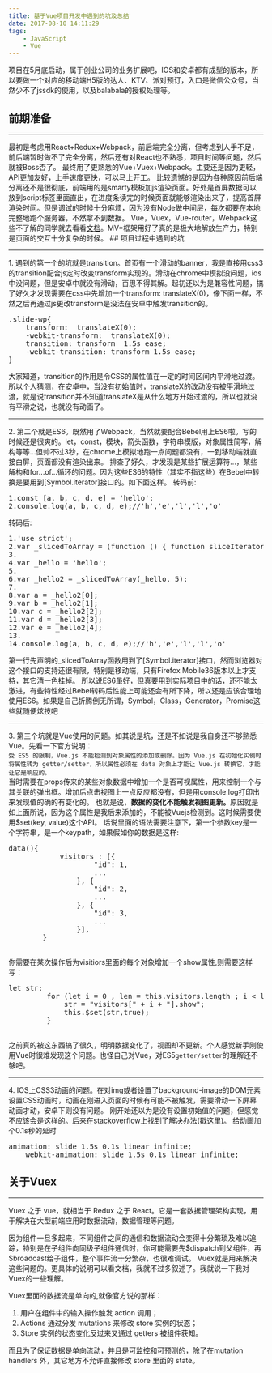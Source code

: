 ```yaml
---
title: 基于Vue项目开发中遇到的坑及总结
date: 2017-08-10 14:11:29
tags: 
	- JavaScript
	- Vue
---
```

项目在5月底启动，属于创业公司的业务扩展吧，IOS和安卓都有成型的版本，所以要做一个对应的移动端H5版的达人、KTV、派对预订，入口是微信公众号，当然少不了jssdk的使用，以及balabala的授权处理等。
## 前期准备
<hr>最初是考虑用React+Redux+Webpack，前后端完全分离，但考虑到人手不足，前后端暂时做不了完全分离，然后还有对React也不熟悉，项目时间等问题，然后就被Boss否了。
最终用了更熟悉的Vue+Vuex+Webpack。主要还是因为更轻，API更加友好，上手速度更快，可以马上开工。
比较遗憾的是因为各种原因前后端分离还不是很彻底，前端用的是smarty模板加js渲染页面。好处是首屏数据可以放到script标签里面直出，在进度条读完的时候页面就能够渲染出来了，提高首屏渲染时间。但是调试的时候十分麻烦，因为没有Node做中间层，每次都要在本地完整地跑个服务器，不然拿不到数据。
Vue，Vuex，Vue-router，Webpack这些不了解的同学就去看看<a href="https://cn.vuejs.org/v2/guide/installation.html" target="_blank" rel="external">文档</a>。MV*框架用好了真的是极大地解放生产力，特别是页面的交互十分复杂的时候。
<!-- more -->
## 项目过程中遇到的坑
<hr>
1. 遇到的第一个的坑就是transition。首页有一个滑动的banner，我是直接用css3的transition配合js定时改变transform实现的。滑动在chrome中模拟没问题，ios中没问题，但是安卓中就没有滑动，百思不得其解。起初还以为是兼容性问题，搞了好久才发现需要在css中先增加一个transform: translateX(0)，像下面一样，不然之后再通过js更改transform是没法在安卓中触发transition的。
<pre>
.slide-wp{
	transform:  translateX(0);
	-webkit-transform:  translateX(0);
	transition: transform  1.5s ease;
	-webkit-transition: transform 1.5s ease;
}
</pre>大家知道，transition的作用是令CSS的属性值在一定的时间区间内平滑地过渡。
所以个人猜测，在安卓中，当没有初始值时，translateX的改动没有被平滑地过渡，就是说transition并不知道translateX是从什么地方开始过渡的，所以也就没有平滑之说，也就没有动画了。
<hr>2. 第二个就是ES6。既然用了Webpack，当然就要配合Bebel用上ES6啦。写的时候还是很爽的。let，const，模块，箭头函数，字符串模版，对象属性简写，解构等等…但帅不过3秒，在chrome上模拟地跑一点问题都没有，一到移动端就直接白屏，页面都没有渲染出来。
排查了好久，才发现是某些扩展运算符...，某些解构和for...of...循环的问题。因为这些ES6的特性（其实不指这些）在Bebel中转换是要用到[Symbol.iterator]接口的。如下面这样。
转码前:
<pre>1.const [a, b, c, d, e] = 'hello';
2.console.log(a, b, c, d, e);//'h','e','l','l','o'</pre>
转码后:
<pre>1.'use strict';
2.var _slicedToArray = (function () { function sliceIterator(arr, i) { var _arr = []; var _n = true; var _d = false; var _e = undefined; try { for (var _i = arr[Symbol.iterator](), _s; !(_n = (_s = _i.next()).done); _n = true) { _arr.push(_s.value); if (i && _arr.length === i) break; } } catch (err) { _d = true; _e = err; } finally { try { if (!_n && _i['return']) _i['return'](); } finally { if (_d) throw _e; } } return _arr; } return function (arr, i) { if (Array.isArray(arr)) { return arr; } else if (Symbol.iterator in Object(arr)) { return sliceIterator(arr, i); } else { throw new TypeError('Invalid attempt to destructure non-iterable instance'); } }; })();
3.
4.var _hello = 'hello';
5.
6.var _hello2 = _slicedToArray(_hello, 5);
7.
8.var a = _hello2[0];
9.var b = _hello2[1];
10.var c = _hello2[2];
11.var d = _hello2[3];
12.var e = _hello2[4];
13.
14.console.log(a, b, c, d, e);//'h','e','l','l','o'</pre>
第一行先声明的_slicedToArray函数用到了[Symbol.iterator]接口，然而浏览器对这个接口的支持还很有限，特别是移动端，只有Firefox Mobile36版本以上才支持，其它清一色挂掉。
所以说ES6虽好，但真要用到实际项目中的话，还不能太激进，有些特性经过Bebel转码后性能上可能还会有所下降，所以还是应该合理地使用ES6。如果是自己折腾倒无所谓，Symbol，Class，Generator，Promise这些就随便炫技吧
<hr>3. 第三个坑就是Vue使用的问题。如其说是坑，还是不如说是我自身还不够熟悉Vue。先看一下官方说明：
<br><code>受 ES5 的限制，Vue.js 不能检测到对象属性的添加或删除。因为 Vue.js 在初始化实例时将属性转为 getter/setter，所以属性必须在 data 对象上才能让 Vue.js 转换它，才能让它是响应的。</code>
<br>当时需要在props传来的某些对象数据中增加一个是否可视属性，用来控制一个与其关联的弹出框。增加后点击视图上一点反应都没有，但是用console.log打印出来发现值的确的有变化的。
也就是说，<b>数据的变化不能触发视图更新。</b>原因就是如上面所说，因为这个属性是我后来添加的，不能被Vuejs检测到。这时候需要使用$set(key, value)这个API。
话说里面的语法需要注意下，第一个参数key是一个字符串，是一个keypath，如果假如你的数据是这样:<pre>data(){
            visitors : [{
                    "id": 1,
                    ...
                }, {
                    "id": 2,
                    ...
                }, {
                    "id": 3,
                    ...
                }],
        }
    </pre>
你需要在某次操作后为visitiors里面的每个对象增加一个show属性,则需要这样写：<pre>let str;
         for (let i = 0 , len = this.visitors.length ; i < len; i++) {
             str = "visitors[" + i + "].show";
             this.$set(str,true);
         }
    </pre>
之前真的被这东西搞了很久，明明数据变化了，视图却不更新。个人感觉新手刚使用Vue时很难发现这个问题。也怪自己对Vue，对ES5<code>getter/setter</code>的理解还不够吧。
<hr>4. IOS上CSS3动画的问题。在对img或者设置了background-image的DOM元素设置CSS动画时，动画在刚进入页面的时候有可能不被触发，需要滑动一下屏幕动画才动，安卓下则没有问题。
刚开始还以为是没有设置初始值的问题，但感觉不应该会是这样的。后来在stackoverflow上找到了解决办法(<a href="http://stackoverflow.com/questions/29219534/css-animation-not-always-starting-in-ios-8-safari" target="_blank" rel="external">戳这里</a>)。
给动画加个0.1s秒的延时<pre>animation: slide 1.5s 0.1s linear infinite;
    webkit-animation: slide 1.5s 0.1s linear infinite;
</pre>

## 关于Vuex
<hr>
Vuex 之于 vue，就相当于 Redux 之于 React。它是一套数据管理架构实现，用于解决在大型前端应用时数据流动，数据管理等问题。

因为组件一旦多起来，不同组件之间的通信和数据流动会变得十分繁琐及难以追踪，特别是在子组件向同级子组件通信时，你可能需要先\$dispatch到父组件，再\$broadcast给子组件，整个事件流十分繁杂，也很难调试。
Vuex就是用来解决这些问题的。更具体的说明可以看文档，我就不过多叙述了。我就说一下我对Vuex的一些理解。

Vuex里面的数据流是单向的,就像官方说的那样：

1. 用户在组件中的输入操作触发 action 调用；
2. Actions 通过分发 mutations 来修改 store 实例的状态；
3. Store 实例的状态变化反过来又通过 getters 被组件获知。

而且为了保证数据是单向流动，并且是可监控和可预测的，除了在mutation handlers 外，其它地方不允许直接修改 store 里面的 state。